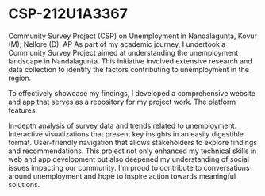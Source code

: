 # CSP-212U1A3367
Community Survey Project (CSP) on Unemployment in Nandalagunta, Kovur (M), Nellore (D), AP
As part of my academic journey, I undertook a Community Survey Project aimed at understanding the unemployment landscape in Nandalagunta. This initiative involved extensive research and data collection to identify the factors contributing to unemployment in the region.

To effectively showcase my findings, I developed a comprehensive website and app that serves as a repository for my project work. The platform features:

In-depth analysis of survey data and trends related to unemployment.
Interactive visualizations that present key insights in an easily digestible format.
User-friendly navigation that allows stakeholders to explore findings and recommendations.
This project not only enhanced my technical skills in web and app development but also deepened my understanding of social issues impacting our community. I'm proud to contribute to conversations around unemployment and hope to inspire action towards meaningful solutions.

